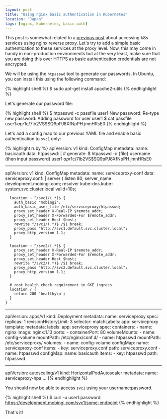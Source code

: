 ```yaml
---
layout: post
title: "Using nginx basic authentication in Kubernetes"
location: "Japan"
tags: [nginx, Kubernetes, basic-auth]
---
```


This post is somewhat related to a [previous post](https://flowerinthenight.com/blog/2018/03/31/access-pods-k8s) about accessing k8s services using nginx reverse proxy. Let's try to add a simple basic authentication to these services at the proxy level. Now, this may come in handy in non-production environments but at the very least, make sure that you are doing this over HTTPS as basic authentication credentials are not encrypted.

We will be using the `htpasswd` tool to generate our passwords. In Ubuntu, you can install this using the following command:

{% highlight shell %}
$ sudo apt-get install apache2-utils
{% endhighlight %}

Let's generate our password file:

{% highlight shell %}
$ htpasswd -c passfile user1
New password:
Re-type new password:
Adding password for user user1
$ cat passfile
user1:$apr1$c/7lb2VS$SQ9pPJ8XfNpPH.jmnHRsE0
{% endhighlight %}

Let's add a config map to our previous YAML file and enable basic authentication to `svc1` only:

{% highlight ruby %}
apiVersion: v1
kind: ConfigMap
metadata:
  name: basicauth
data:
  htpasswd: |
    # generate: $ htpasswd -c {file} username (then input password)
    user1:$apr1$c/7lb2VS$SQ9pPJ8XfNpPH.jmnHRsE0

---

apiVersion: v1
kind: ConfigMap
metadata:
  name: serviceproxy-conf
data:
  serviceproxy.conf: |
    server {
      listen 80;
      server_name development.mobingi.com;
      resolver kube-dns.kube-system.svc.cluster.local valid=10s;

      location ~ ^/svc1/(.*)$ {
        auth_basic "mobingi";
        auth_basic_user_file /etc/serviceproxy/htpasswd;
        proxy_set_header X-Real-IP $remote_addr;
        proxy_set_header X-Forwarded-For $remote_addr;
        proxy_set_header Host $host;
        rewrite ^/svc1/(.*)$ /$1 break;
        proxy_pass "http://svc1.default.svc.cluster.local";
        proxy_http_version 1.1;
      }

      location ~ ^/svc2/(.*)$ {
        proxy_set_header X-Real-IP $remote_addr;
        proxy_set_header X-Forwarded-For $remote_addr;
        proxy_set_header Host $host;
        rewrite ^/svc2/(.*)$ /$1 break;
        proxy_pass "http://svc2.default.svc.cluster.local";
        proxy_http_version 1.1;
      }

      # root health check requirement in GKE ingress
      location / {
        return 200 'healthy\n';
      }
    }

---

apiVersion: apps/v1
kind: Deployment
metadata:
  name: serviceproxy
spec:
  replicas: 1
  revisionHistoryLimit: 3
  selector:
    matchLabels:
      app: serviceproxy
  template:
    metadata:
      labels:
        app: serviceproxy
    spec:
      containers:
      - name: nginx
        image: nginx:1.13
        ports:
        - containerPort: 80
        volumeMounts:
        - name: config-volume
          mountPath: /etc/nginx/conf.d/
        - name: htpasswd
          mountPath: /etc/serviceproxy/
      volumes:
      - name: config-volume
        configMap:
          name: serviceproxy-conf
          items:
          - key: serviceproxy.conf
            path: serviceproxy.conf
      - name: htpasswd
        configMap:
          name: basicauth
          items:
          - key: htpasswd
            path: htpasswd

---

apiVersion: autoscaling/v1
kind: HorizontalPodAutoscaler
metadata:
  name: serviceproxy-hpa
  ...
{% endhighlight %}

You should now be able to access `svc1` using your username:password.

{% highlight shell %}
$ curl -u user1:password https://development.mobingi.com/svc1/some-endpoint
{% endhighlight %}

That's it!
